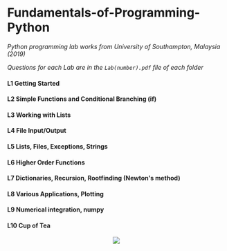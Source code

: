 # Fundamentals-of-Programming-Python
*Python programming lab works from University of Southampton, Malaysia (2019)*

*Questions for each Lab are in the `Lab(number).pdf` file of each folder*

#### L1 Getting Started

#### L2 Simple Functions and Conditional Branching (if)

#### L3 Working with Lists

#### L4 File Input/Output

#### L5 Lists, Files, Exceptions, Strings

#### L6 Higher Order Functions

#### L7 Dictionaries, Recursion, Rootfinding (Newton's method)

#### L8 Various Applications, Plotting

#### L9 Numerical integration, numpy

#### L10 Cup of Tea



<p align="center">
  <img src="http://www.stephanmiller.com/images/category/python.jpg">
</p>
